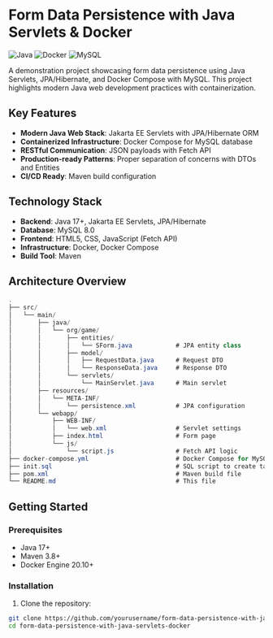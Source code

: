 # Form Data Persistence with Java Servlets & Docker

![Java](https://img.shields.io/badge/java-%23ED8B00.svg?style=for-the-badge&logo=openjdk&logoColor=white)
![Docker](https://img.shields.io/badge/docker-%230db7ed.svg?style=for-the-badge&logo=docker&logoColor=white)
![MySQL](https://img.shields.io/badge/mysql-%2300f.svg?style=for-the-badge&logo=mysql&logoColor=white)

A demonstration project showcasing form data persistence using Java Servlets, JPA/Hibernate, and Docker Compose with MySQL. This project highlights modern Java web development practices with containerization.

## Key Features

- **Modern Java Web Stack**: Jakarta EE Servlets with JPA/Hibernate ORM
- **Containerized Infrastructure**: Docker Compose for MySQL database
- **RESTful Communication**: JSON payloads with Fetch API
- **Production-ready Patterns**: Proper separation of concerns with DTOs and Entities
- **CI/CD Ready**: Maven build configuration

## Technology Stack

- **Backend**: Java 17+, Jakarta EE Servlets, JPA/Hibernate
- **Database**: MySQL 8.0
- **Frontend**: HTML5, CSS, JavaScript (Fetch API)
- **Infrastructure**: Docker, Docker Compose
- **Build Tool**: Maven

## Architecture Overview
```csharp
.
├── src/
│   └── main/
│       ├── java/
│       │   └── org/game/
│       │       ├── entities/
│       │       │   └── SForm.java            # JPA entity class
│       │       ├── model/
│       │       │   ├── RequestData.java      # Request DTO
│       │       │   └── ResponseData.java     # Response DTO
│       │       └── servlets/
│       │           └── MainServlet.java      # Main servlet
│       ├── resources/
│       │   └── META-INF/
│       │       └── persistence.xml           # JPA configuration
│       └── webapp/
│           ├── WEB-INF/
│           │   └── web.xml                   # Servlet settings
│           ├── index.html                    # Form page
│           └── js/
│               └── script.js                 # Fetch API logic
├── docker-compose.yml                        # Docker Compose for MySQL
├── init.sql                                  # SQL script to create table
├── pom.xml                                   # Maven build file
└── README.md                                 # This file
```


## Getting Started

### Prerequisites
- Java 17+
- Maven 3.8+
- Docker Engine 20.10+

### Installation
1. Clone the repository:
```bash
git clone https://github.com/yourusername/form-data-persistence-with-java-servlets-docker.git
cd form-data-persistence-with-java-servlets-docker

